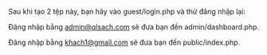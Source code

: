Sau khi tạo 2 tệp này, bạn hãy vào guest/login.php và thử đăng nhập lại:

Đăng nhập bằng admin@qlsach.com sẽ đưa bạn đến admin/dashboard.php.

Đăng nhập bằng khach1@gmail.com sẽ đưa bạn đến public/index.php.

